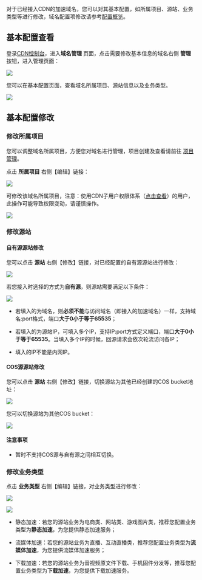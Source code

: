 

对于已经接入CDN的加速域名，您可以对其基本配置，如所属项目、源站、业务类型等进行修改，域名配置项修改请参考[配置概览](https://www.qcloud.com/doc/product/228/6288)。



## 基本配置查看

登录[CDN控制台](https://console.qcloud.com/cdn)，进入**域名管理** 页面，点击需要修改基本信息的域名右侧 **管理** 按钮，进入管理页面：

![](https://mc.qcloudimg.com/static/img/9d802ad649c5f051b31bb87e42ddde5b/image.png)



您可以在基本配置页面，查看域名所属项目、源站信息以及业务类型。



![](https://mc.qcloudimg.com/static/img/b74e0ef94d5bf7847b90cb38cf2986b0/image.png)



## 基本配置修改



### 修改所属项目



您可以调整域名所属项目，方便您对域名进行管理，项目创建及查看请前往 [项目管理](https://console.qcloud.com/project)。



点击 **所属项目** 右侧【编辑】链接：



![](https://mc.qcloudimg.com/static/img/25ea6ec9600d890bdf9b5e74ad2ce461/5.png)



可修改该域名所属项目，注意：使用CDN子用户权限体系（[点击查看]()）的用户，此操作可能导致权限变动，请谨慎操作。



![](https://mc.qcloudimg.com/static/img/f534e68d7489835d6778ab12f5a0e130/6.png)



### 修改源站

#### 自有源源站修改

您可以点击 **源站** 右侧【修改】链接，对已经配置的自有源源站进行修改：

![](https://mc.qcloudimg.com/static/img/da632d26ee2395bda1e0f74ce20cf120/3.png)



若您接入时选择的方式为**自有源**，则源站需要满足以下条件：



![](https://mc.qcloudimg.com/static/img/de8cbe44b4045641f2e6f1fbf0ed22c5/4.png)



- 若填入的为域名，则**必须不能**与访问域名（即接入的加速域名）一样，支持域名:port格式，端口**大于0小于等于65535**；

- 若填入的为源站IP，可填入多个IP，支持IP:port方式定义端口，端口**大于0小于等于65535**。当填入多个IP的时候，回源请求会依次轮流访问各IP；

- 填入的IP不能是内网IP。





#### COS源源站修改



您可以点击 **源站** 右侧【修改】链接，切换源站为其他已经创建的COS bucket地址：



![](https://mc.qcloudimg.com/static/img/2be20bd9130cc071c0ca4954198ff6e3/9.png)



您可以切换源站为其他COS bucket：



![](https://mc.qcloudimg.com/static/img/7aad428d9831f8f29411b583bfd938b9/10.png)





#### 注意事项



+ 暂时不支持COS源与自有源之间相互切换。



### 修改业务类型



点击 **业务类型** 右侧【编辑】链接，对业务类型进行修改：



![](https://mc.qcloudimg.com/static/img/732cb0c708353a2c3dbb4404e4e12eb3/7.png)



![](https://mc.qcloudimg.com/static/img/70d223644060d0db769e39ac18a490e5/8.png)



- 静态加速：若您的源站业务为电商类、网站类、游戏图片类，推荐您配置业务类型为**静态加速**，为您提供静态加速服务；

- 流媒体加速：若您的源站业务为直播、互动直播类，推荐您配置业务类型为**流媒体加速**，为您提供流媒体加速服务；

- 下载加速：若您的源站业务为音视频原文件下载、手机固件分发等，推荐您配置业务类型为**下载加速**，为您提供下载加速服务。





